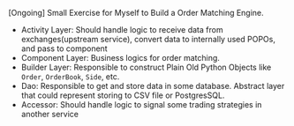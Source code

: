 [Ongoing] Small Exercise for Myself to Build a Order Matching Engine.

- Activity Layer: Should handle logic to receive data from exchanges(upstream service), convert data to internally used POPOs, and pass to component
- Component Layer: Business logics for order matching.
- Builder Layer: Responsible to construct Plain Old Python Objects like `Order`, `OrderBook`, `Side`, etc.
- Dao: Responsible to get and store data in some database. Abstract layer that could represent storing to CSV file or PostgresSQL.
- Accessor: Should handle logic to signal some trading strategies in another service
